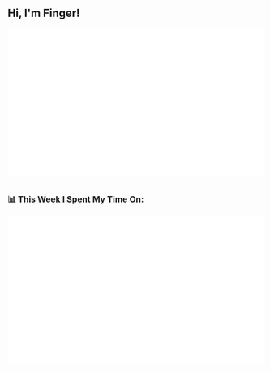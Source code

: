 <h2> Hi, I'm Finger!</h2>

<img align="right" src="https://raw.githubusercontent.com/spianmo/github-stats/master/generated/overview.svg#gh-light-mode-only">

<!-- <img align="right" height="160em" src="https://github-readme-stats-eight-theta.vercel.app/api/top-langs/?username=spianmo&layout=compact&langs_count=8&theme=algolia"/>	 -->
	
```go
package main

type Me struct {
	Name   string
	Job    string
	Code   string
	Skills string
}

func main() {
	me := &Me{
		Name:   "Finger",
		Job:    "Client-side Engineer",
		Code:   "Java and C++ and Others",
		Skills: "Android Security NLP ^o^",
	}
	_ = me
}
```


<h3>📊 This Week I Spent My Time On:</h3>
<img align='right' src="https://raw.githubusercontent.com/spianmo/github-stats/master/generated/languages.svg#gh-light-mode-only">

<!--START_SECTION:waka-->

```text
Kotlin                 6 hrs 32 mins   ████████████▒░░░░░░░░░░░░   49.73 %
Java                   4 hrs 10 mins   ████████░░░░░░░░░░░░░░░░░   31.80 %
Groovy                 54 mins         █▓░░░░░░░░░░░░░░░░░░░░░░░   06.85 %
Gradle                 28 mins         █░░░░░░░░░░░░░░░░░░░░░░░░   03.64 %
XML                    24 mins         ▓░░░░░░░░░░░░░░░░░░░░░░░░   03.15 %
Properties             17 mins         ▓░░░░░░░░░░░░░░░░░░░░░░░░   02.28 %
```

<!--END_SECTION:waka-->
